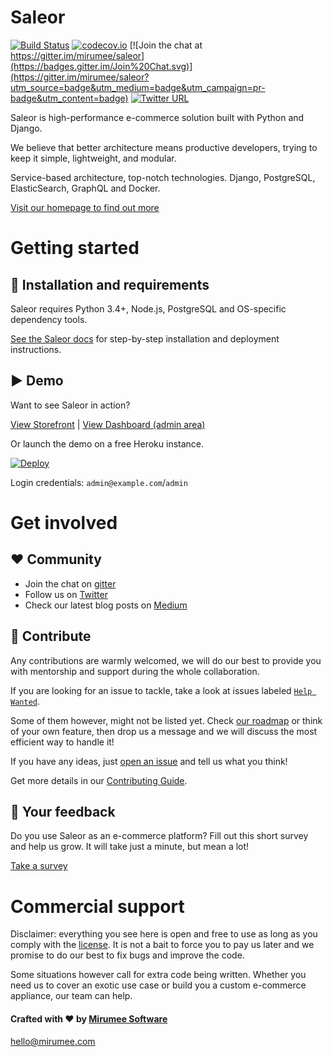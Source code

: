 # Saleor

[![Build Status](https://travis-ci.org/mirumee/saleor.svg?branch=master)](https://travis-ci.org/mirumee/saleor)
[![codecov.io](http://codecov.io/github/mirumee/saleor/coverage.svg?branch=master)](http://codecov.io/github/mirumee/saleor?branch=master)
[![Join the chat at https://gitter.im/mirumee/saleor](https://badges.gitter.im/Join%20Chat.svg)](https://gitter.im/mirumee/saleor?utm_source=badge&utm_medium=badge&utm_campaign=pr-badge&utm_content=badge)
[![Twitter URL](https://img.shields.io/twitter/url/https/twitter.com/fold_left.svg?style=social&label=Follow%20%40getsaleor)](https://twitter.com/getsaleor)


Saleor is high-performance e-commerce solution built with Python and Django.

We believe that better architecture means productive developers, trying to keep it simple, lightweight, and modular.

Service-based architecture, top-notch technologies. Django, PostgreSQL, ElasticSearch, GraphQL and Docker.

[Visit our homepage to find out more](http://getsaleor.com/)

# Getting started

## 💾 Installation and requirements

Saleor requires Python 3.4+, Node.js, PostgreSQL and OS-specific dependency tools.

[See the Saleor docs](https://saleor.readthedocs.io) for step-by-step installation and deployment instructions.

## ▶️ Demo

Want to see Saleor in action?

[View Storefront](http://demo.getsaleor.com/) | [View Dashboard (admin area)](http://demo.getsaleor.com/dashboard/)

Or launch the demo on a free Heroku instance.

[![Deploy](https://www.herokucdn.com/deploy/button.svg)](https://heroku.com/deploy)

Login credentials: `admin@example.com`/`admin`

# Get involved

## ❤️ Community

* Join the chat on [gitter](https://gitter.im/mirumee/saleor)
* Follow us on [Twitter](https://twitter.com/getsaleor?lang=en)
* Check our latest blog posts on [Medium](https://medium.com/saleor)

## 🎁 Contribute
Any contributions are warmly welcomed, we will do our best to provide you with mentorship and support during the whole collaboration.

If you are looking for an issue to tackle, take a look at issues labeled
[`Help Wanted`](https://github.com/mirumee/saleor/issues?q=is%3Aopen+is%3Aissue+label%3A%22help+wanted%22).

Some of them however, might not be listed yet. Check [our roadmap](https://github.com/mirumee/saleor/projects/6) or think of your own feature, then drop us a message and we will discuss the most efficient way to handle it!

If you have any ideas, just [open an issue](https://github.com/mirumee/saleor/issues/new) and tell us what you think!

Get more details in our [Contributing Guide](https://saleor.readthedocs.io/en/latest/contributing.html).

## 📝 Your feedback

Do you use Saleor as an e-commerce platform?
Fill out this short survey and help us grow. It will take just a minute, but mean a lot!

[Take a survey](https://mirumee.typeform.com/to/sOIJbJ)

# Commercial support

Disclaimer: everything you see here is open and free to use as long as you comply with the [license](LICENSE). It is not a bait to force you to pay us later and we promise to do our best to fix bugs and improve the code.

Some situations however call for extra code being written. Whether you need us to cover an exotic use case or build you a custom e-commerce appliance, our team can help.

#### Crafted with ❤️ by [Mirumee Software](http://mirumee.com)
hello@mirumee.com
